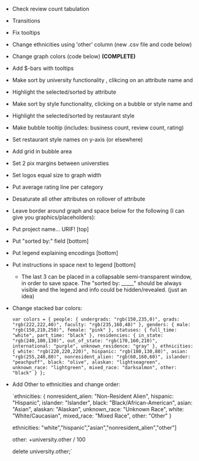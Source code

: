 - Check review count tabulation
- Transitions
- Fix tooltips
- Change ethnicities using 'other' column (new .csv file and code below)
- Change graph colors (code below) **(COMPLETE)**
- Add $-bars with tooltips
- Make sort by university functionality , clikcing on an attribute name and
- Highlight the selected/sorted by attribute
- Make sort by style functionality, clicking on a bubble or style name and
- Highlight the selected/sorted by restaurant style
- Make bubble tooltip (includes: business count, review count, rating)
- Set restaurant style names on y-axis (or elsewhere)
- Add grid in bubble area
- Set 2 pix margins between universties
- Set logos equal size to graph width
- Put average rating line per category
- Desaturate all other attributes on rollover of attribute
- Leave border around graph and space below for the following (I can give you graphics/placeholders):
- Put project name... URIF! [top] 
- Put "sorted by:" field [bottom]
- Put legend explaining encodings [bottom]
- Put instructions in space next to legend [bottom]
  - The last 3 can be placed in a collapsable semi-transparent window, in order to save space. The "sorted by: _____" should be always visible and the legend and info could be hidden/revealed. (just an idea)
- Change stacked bar colors:

	`var colors = {
		people: {
			undergrads: "rgb(150,235,0)",
			grads: "rgb(222,222,40)",
			faculty: "rgb(235,160,40)"
		},
		genders: {
			male: "rgb(150,210,250)",
			female: "pink"
		},
		statuses: {
			full_time: "white",
			part_time: "black"
		},
		residencies: {
			in_state: "rgb(240,100,130)",
			out_of_state: "rgb(170,160,210)",
			international: "purple",
			unknown_residence: "gray"
		},
		ethnicities: {
			white: "rgb(220,220,220)",
			hispanic: "rgb(180,130,80)",
			asian: "rgb(255,240,80)",
			nonresident_alien: "rgb(60,160,60)",
			islander: "peachpuff",
			black: "olive",
			alaskan: "lightseagreen",
			unknown_race: "lightgreen",
			mixed_race: "darksalmon",
			other: "black"
		}
	};`

- Add Other to ethnicities and change order:

	`ethnicities: {
		nonresident_alien: "Non-Resident Alien",
		hispanic: "Hispanic",
		islander: "Islander",
		black: "Black/African-American",
		asian: "Asian",
		alaskan: "Alaskan",
		unknown_race: "Unknown Race",
		white: "White/Caucasian",
		mixed_race: "Mixed Race",
		other: "Other"
	}

	ethnicities: "white","hispanic","asian","nonresident_alien","other"]

	other: +university.other / 100

	delete university.other;`
